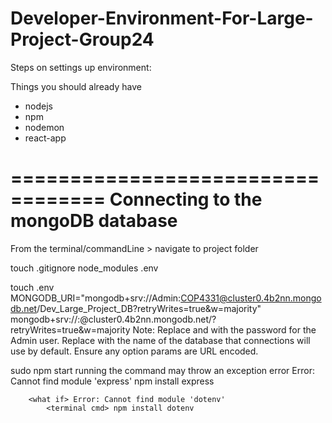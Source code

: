 # Developer-Environment-For-Large-Project-Group24

Steps on settings up environment:

Things you should already have
- nodejs
- npm
- nodemon
- react-app

==================================
Connecting to the mongoDB database
==================================

<go to> From the terminal/commandLine > navigate to project folder 

<terminal cmd> touch .gitignore
    <contents> 
    node_modules
    .env

<terminal cmd> touch .env
    <contents>
    MONGODB_URI="mongodb+srv://Admin:COP4331@cluster0.4b2nn.mongodb.net/Dev_Large_Project_DB?retryWrites=true&w=majority"
    <blank template>
    mongodb+srv://<User>:<password>@cluster0.4b2nn.mongodb.net/<myFirstDatabase>?retryWrites=true&w=majority
    Note: Replace <User> and <password> with the password for the Admin user. Replace <myFirstDatabase> with the name of the database that connections will use by default. Ensure any option params are URL encoded.
    
<terminal cmd> sudo npm start
    <caution> running the command may throw an exception error
        <what if> Error: Cannot find module 'express'
            <terminal cmd> npm install express
        
        <what if> Error: Cannot find module 'dotenv'
            <terminal cmd> npm install dotenv

